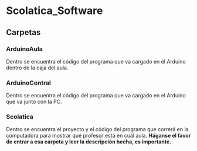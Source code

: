 # Scolatica_Software


## Carpetas


### ArduinoAula


Dentro se encuentra el código del programa que va cargado en el Arduino dentro de la caja del aula.


### ArduinoCentral


Dentro se encuentra el código del programa que va cargado en el Arduino que va junto con la PC.


### Scolatica


Dentro se encuentra el proyecto y el código del programa que correrá en la computadora para mostrar qué profesor está en cuál aula.
__Háganse el favor de entrar a esa carpeta y leer la descripción hecha, es importante.__

